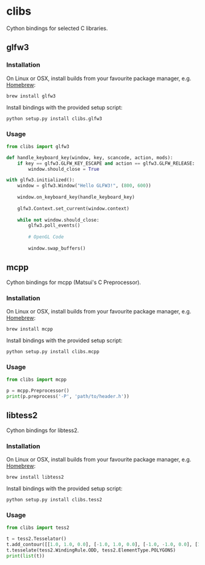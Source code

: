# clibs
Cython bindings for selected C libraries.

## glfw3

### Installation

On Linux or OSX, install builds from your favourite package manager, e.g. [Homebrew](http://brew.sh/):
```
brew install glfw3
```

Install bindings with the provided setup script:
```
python setup.py install clibs.glfw3
```

### Usage

```python
from clibs import glfw3

def handle_keyboard_key(window, key, scancode, action, mods):
    if key == glfw3.GLFW_KEY_ESCAPE and action == glfw3.GLFW_RELEASE:
        window.should_close = True

with glfw3.initialized():
    window = glfw3.Window("Hello GLFW3!", (800, 600))
    
    window.on_keyboard_key(handle_keyboard_key)
    
    glfw3.Context.set_current(window.context)
    
    while not window.should_close:
        glfw3.poll_events()
        
        # OpenGL Code
        
        window.swap_buffers()
```

## mcpp 

Cython bindings for mcpp (Matsui's C Preprocessor).

### Installation

On Linux or OSX, install builds from your favourite package manager, e.g. [Homebrew](http://brew.sh/):
```
brew install mcpp
```

Install bindings with the provided setup script:
```
python setup.py install clibs.mcpp
```

### Usage

```python
from clibs import mcpp

p = mcpp.Preprocessor()
print(p.preprocess('-P', 'path/to/header.h'))
```

## libtess2 

Cython bindings for libtess2.

### Installation

On Linux or OSX, install builds from your favourite package manager, e.g. [Homebrew](http://brew.sh/):
```
brew install libtess2
```

Install bindings with the provided setup script:
```
python setup.py install clibs.tess2
```

### Usage

```python
from clibs import tess2

t = tess2.Tesselator()
t.add_contour([[1.0, 1.0, 0.0], [-1.0, 1.0, 0.0], [-1.0, -1.0, 0.0], [1.0, -1.0, 0.0]])
t.tesselate(tess2.WindingRule.ODD, tess2.ElementType.POLYGONS)
print(list(t))
```